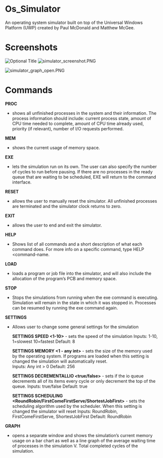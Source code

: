 # Os_Simulator #

An operating system simulator built on top of the Universal Windows Platform (UWP) created by Paul McDonald and Matthew McGee.

# Screenshots #

![](/relative/path/to/img.jpg?raw=true "Optional Title")
![simulator_screenshot.PNG](/Os_simulator/simulator_screenshot.png)

![simulator_graph_open.PNG](https://bitbucket.org/repo/5bqXoo/images/1821975699-simulator_graph_open.PNG)

# Commands #

**PROC** 

* shows all unfinished processes in the system and their information. The process information should include: current process state, amount of CPU time needed to complete, amount of CPU time already used, priority (if relevant), number of I/O requests performed. 

**MEM** 

* shows the current usage of memory space. 

**EXE** 

* lets the simulation run on its own. The user can also specify the number of cycles to run before pausing. If there are no processes in the ready queue that are waiting to be scheduled, EXE will return to the command interface.

**RESET** 

* allows the user to manually reset the simulator. All unfinished processes are terminated and the simulator clock returns to zero.

**EXIT** 

* allows the user to end and exit the simulator.

**HELP**

* Shows list of all commands and a short description of what each command does.  For more info on a specific command, type HELP <command-name.

**LOAD** 

* loads a program or job file into the simulator, and will also include the allocation of the program’s PCB and memory space.

**STOP**

* Stops the simulations from running when the exe command is executing.  Simulation will remain in the state in which it was stopped in.  Processes can be resumed by running the exe command again.

**SETTINGS**

* Allows user to change some general settings for the simulation
	
	**SETTINGS SPEED <1-10>** - sets the speed of the simulation
		Inputs: 1-10, 1=slowest 10=fastest
		Default: 8
	
	**SETTINGS MEMORY <1 - any int>** - sets the size of the memory used by the operating                             system.  If programs are loaded when this setting is changed the simulation will automatically reset.  
		Inputs: Any int > 0
		Default: 256
	
	**SETTINGS DECREMENTALLIO <true/false>** - sets if the io queue decrements all of its items every cycle or only decrement the top of the queue.
	Inputs: true/false
	Default: true
	
	**SETTINGS SCHEDULING <RoundRobin/FirstComeFirstServe/ShortestJobFirst>** - sets the scheduling algorithm used by the scheduler.  When this setting is changed the simulator will reset
	Inputs: RoundRobin, FirstComeFirstServe, ShortestJobFirst
	Default: RoundRobin

**GRAPH**

* opens a separate window and shows the simulation’s current memory usage on a bar chart as well as a line graph of the average waiting time of processes in the simulation V. Total completed cycles of the simulation.
